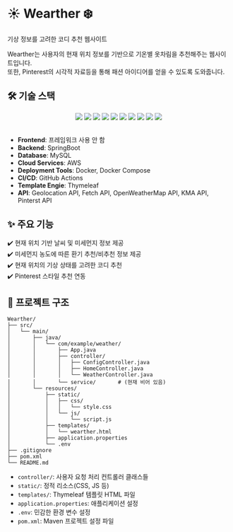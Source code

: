 # ☀️ Wearther ❄️
기상 정보를 고려한 코디 추천 웹사이트

Wearther는 사용자의 현재 위치 정보를 기반으로 기온별 옷차림을 추천해주는 웹사이트입니다.  
또한, Pinterest의 시각적 자료등을 통해 패션 아이디어를 얻을 수 있도록 도와줍니다.


## 🛠️ 기술 스택
<div align="center">
<img src="https://img.shields.io/badge/HTML5-E34F26?style=for-the-badge&logo=html5&logoColor=white" />
<img src="https://img.shields.io/badge/CSS3-1572B6?style=for-the-badge&logo=css3&logoColor=white" />
<img src="https://img.shields.io/badge/JavaScript-F7DF1E?style=for-the-badge&logo=javascript&logoColor=black" />
<img src="https://img.shields.io/badge/SpringBoot-6DB33F?style=for-the-badge&logo=springboot&logoColor=white" />
<img src="https://img.shields.io/badge/MySQL-4479A1?style=for-the-badge&logo=mysql&logoColor=white" />
<img src="https://img.shields.io/badge/AWS-232F3E?style=for-the-badge&logo=amazonaws&logoColor=white" />
<img src="https://img.shields.io/badge/Docker-2496ED?style=for-the-badge&logo=docker&logoColor=white" />
<img src="https://img.shields.io/badge/GitHub_Actions-2088FF?style=for-the-badge&logo=github-actions&logoColor=white" />
<img src="https://img.shields.io/badge/Thymeleaf-005F0F?style=for-the-badge&logo=thymeleaf&logoColor=white" />
<img src="https://img.shields.io/badge/OpenWeather-FF6B00?style=for-the-badge&logo=openweathermap&logoColor=white" />
</div> </br>

- **Frontend**: 프레임워크 사용 안 함
- **Backend**: SpringBoot  
- **Database**: MySQL  
- **Cloud Services**: AWS  
- **Deployment Tools**: Docker, Docker Compose  
- **CI/CD**: GitHub Actions
- **Template Engie**: Thymeleaf
- **API**: Geolocation API, Fetch API, OpenWeatherMap API, KMA API, Pinterst API  


## ✨ 주요 기능

✔️ 현재 위치 기반 날씨 및 미세먼지 정보 제공  
✔️ 미세먼지 농도에 따른 환기 추천/비추천 정보 제공  
✔️ 현재 위치의 기상 상태를 고려한 코디 추천  
✔️ Pinterest 스타일 추천 연동  

## 📁 프로젝트 구조

```
Wearther/
├── src/
│   └── main/
│       ├── java/
│       │   └── com/example/weather/
│       │       ├── App.java
│       │       ├── controller/
│       │       │   ├── ConfigController.java
│       │       │   ├── HomeController.java
│       │       │   └── WeatherController.java
│       │       └── service/       # (현재 비어 있음)
│       └── resources/
│           ├── static/
│           │   ├── css/
│           │   │   └── style.css
│           │   └── js/
│           │       └── script.js
│           ├── templates/
│           │   └── wearther.html
│           ├── application.properties
│           └── .env
├── .gitignore
├── pom.xml
└── README.md
```

- `controller/`: 사용자 요청 처리 컨트롤러 클래스들  
- `static/`: 정적 리소스(CSS, JS 등)  
- `templates/`: Thymeleaf 템플릿 HTML 파일  
- `application.properties`: 애플리케이션 설정  
- `.env`: 민감한 환경 변수 설정  
- `pom.xml`: Maven 프로젝트 설정 파일